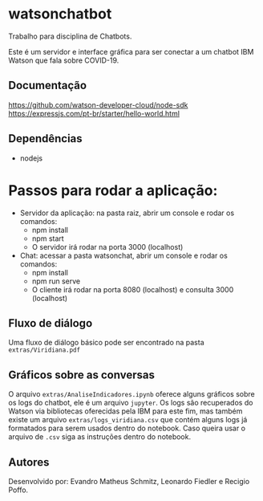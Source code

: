 # watsonchatbot
Trabalho para disciplina de Chatbots. 

Este é um servidor e interface gráfica para ser conectar a um chatbot IBM Watson que fala sobre COVID-19. 

## Documentação
https://github.com/watson-developer-cloud/node-sdk  
https://expressjs.com/pt-br/starter/hello-world.html

## Dependências
- nodejs

# Passos para rodar a aplicação:
- Servidor da aplicação: na pasta raiz, abrir um console e rodar os comandos: 
  - npm install
  - npm start 
  - O servidor irá rodar na porta 3000 (localhost)
- Chat: acessar a pasta watsonchat, abrir um console e rodar os comandos:
  - npm install
  - npm run serve 
  - O cliente irá rodar na porta 8080 (localhost) e consulta 3000 (localhost)

## Fluxo de diálogo
Uma fluxo de diálogo básico pode ser encontrado na pasta `extras/Viridiana.pdf`

## Gráficos sobre as conversas
O arquivo `extras/AnaliseIndicadores.ipynb` oferece alguns gráficos sobre os logs do chatbot, ele é um arquivo `jupyter`. Os logs são recuperados do Watson via bibliotecas oferecidas pela IBM para este fim, mas também existe um arquivo `extras/logs_viridiana.csv` que contém alguns logs já formatados para serem usados dentro do notebook. Caso queira usar o arquivo de `.csv` siga as instruções dentro do notebook.

## Autores

Desenvolvido por: Evandro Matheus Schmitz, Leonardo Fiedler e Recigio Poffo.
